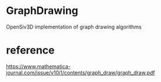 # GraphDrawing
OpenSiv3D implementation of graph drawing algorithms

# reference
https://www.mathematica-journal.com/issue/v10i1/contents/graph_draw/graph_draw.pdf
